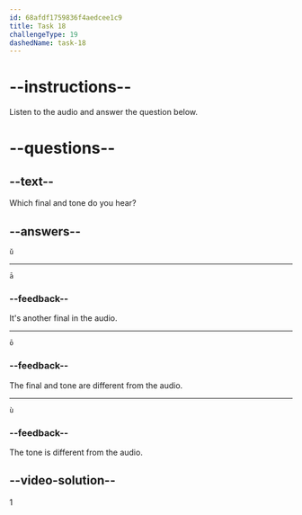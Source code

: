 ```yaml
---
id: 68afdf1759836f4aedcee1c9
title: Task 18
challengeType: 19
dashedName: task-18
---
```


<!-- (Audio) A: ǔ -->

# --instructions--

Listen to the audio and answer the question below.

# --questions--

## --text--

Which final and tone do you hear?

## --answers--

`ǔ`

---

`ā`

### --feedback--

It's another final in the audio.

---

`ō`

### --feedback--

The final and tone are different from the audio.

---

`ù`

### --feedback--

The tone is different from the audio.

## --video-solution--

1
